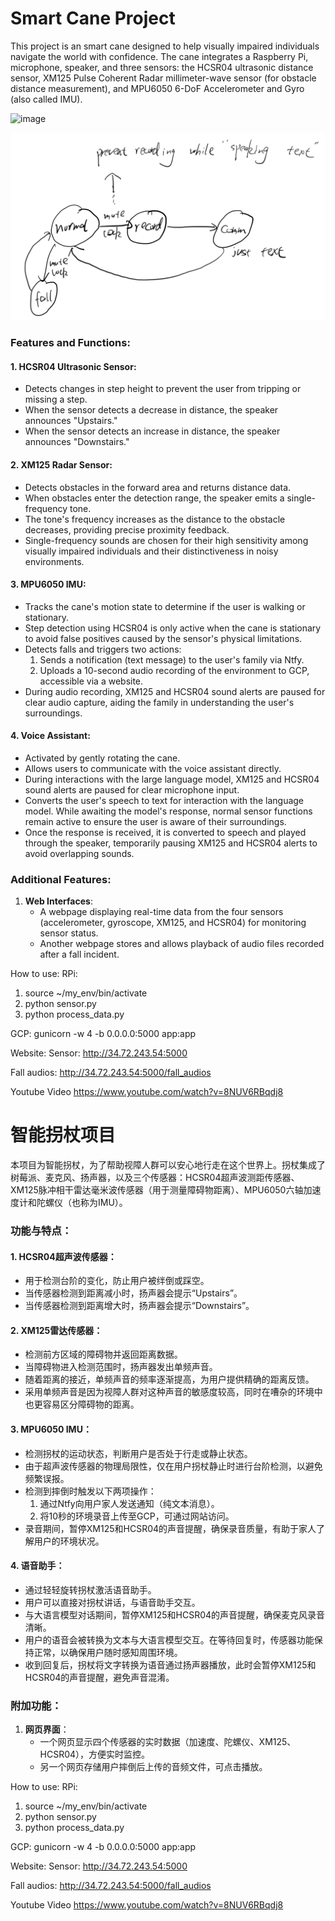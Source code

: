 # Smart Cane Project

This project is an smart cane designed to help visually impaired individuals navigate the world with confidence. The cane integrates a Raspberry Pi, microphone, speaker, and three sensors: the HCSR04 ultrasonic distance sensor, XM125 Pulse Coherent Radar millimeter-wave sensor (for obstacle distance measurement), and MPU6050 6-DoF Accelerometer and Gyro (also called IMU).

![image](https://github.com/user-attachments/assets/28623ded-caeb-40eb-b455-9d6cb24def9f)


![StateTransfer](./state.png "StateTransfer")

### Features and Functions:

#### 1. **HCSR04 Ultrasonic Sensor**:
- Detects changes in step height to prevent the user from tripping or missing a step.
- When the sensor detects a decrease in distance, the speaker announces "Upstairs."
- When the sensor detects an increase in distance, the speaker announces "Downstairs."

#### 2. **XM125 Radar Sensor**:
- Detects obstacles in the forward area and returns distance data.
- When obstacles enter the detection range, the speaker emits a single-frequency tone.
- The tone's frequency increases as the distance to the obstacle decreases, providing precise proximity feedback.
- Single-frequency sounds are chosen for their high sensitivity among visually impaired individuals and their distinctiveness in noisy environments.

#### 3. **MPU6050 IMU**:
- Tracks the cane's motion state to determine if the user is walking or stationary.
- Step detection using HCSR04 is only active when the cane is stationary to avoid false positives caused by the sensor's physical limitations.
- Detects falls and triggers two actions:
  1. Sends a notification (text message) to the user's family via Ntfy.
  2. Uploads a 10-second audio recording of the environment to GCP, accessible via a website.
- During audio recording, XM125 and HCSR04 sound alerts are paused for clear audio capture, aiding the family in understanding the user's surroundings.

#### 4. **Voice Assistant**:
- Activated by gently rotating the cane.
- Allows users to communicate with the voice assistant directly.
- During interactions with the large language model, XM125 and HCSR04 sound alerts are paused for clear microphone input.
- Converts the user's speech to text for interaction with the language model. While awaiting the model's response, normal sensor functions remain active to ensure the user is aware of their surroundings.
- Once the response is received, it is converted to speech and played through the speaker, temporarily pausing XM125 and HCSR04 alerts to avoid overlapping sounds.

### Additional Features:

1. **Web Interfaces**:
   - A webpage displaying real-time data from the four sensors (accelerometer, gyroscope, XM125, and HCSR04) for monitoring sensor status.
   - Another webpage stores and allows playback of audio files recorded after a fall incident.

How to use:
RPi:
1. source ~/my_env/bin/activate
2. python sensor.py
3. python process_data.py


GCP:
gunicorn -w 4 -b 0.0.0.0:5000 app:app


Website:
Sensor:
http://34.72.243.54:5000

Fall audios:
http://34.72.243.54:5000/fall_audios

Youtube Video
https://www.youtube.com/watch?v=8NUV6RBqdj8



# 智能拐杖项目

本项目为智能拐杖，为了帮助视障人群可以安心地行走在这个世界上。拐杖集成了树莓派、麦克风、扬声器，以及三个传感器：HCSR04超声波测距传感器、XM125脉冲相干雷达毫米波传感器（用于测量障碍物距离）、MPU6050六轴加速度计和陀螺仪（也称为IMU）。

### 功能与特点：

#### 1. **HCSR04超声波传感器**：
- 用于检测台阶的变化，防止用户被绊倒或踩空。
- 当传感器检测到距离减小时，扬声器会提示“Upstairs”。
- 当传感器检测到距离增大时，扬声器会提示“Downstairs”。

#### 2. **XM125雷达传感器**：
- 检测前方区域的障碍物并返回距离数据。
- 当障碍物进入检测范围时，扬声器发出单频声音。
- 随着距离的接近，单频声音的频率逐渐提高，为用户提供精确的距离反馈。
- 采用单频声音是因为视障人群对这种声音的敏感度较高，同时在嘈杂的环境中也更容易区分障碍物的距离。

#### 3. **MPU6050 IMU**：
- 检测拐杖的运动状态，判断用户是否处于行走或静止状态。
- 由于超声波传感器的物理局限性，仅在用户拐杖静止时进行台阶检测，以避免频繁误报。
- 检测到摔倒时触发以下两项操作：
  1. 通过Ntfy向用户家人发送通知（纯文本消息）。
  2. 将10秒的环境录音上传至GCP，可通过网站访问。
- 录音期间，暂停XM125和HCSR04的声音提醒，确保录音质量，有助于家人了解用户的环境状况。

#### 4. **语音助手**：
- 通过轻轻旋转拐杖激活语音助手。
- 用户可以直接对拐杖讲话，与语音助手交互。
- 与大语言模型对话期间，暂停XM125和HCSR04的声音提醒，确保麦克风录音清晰。
- 用户的语音会被转换为文本与大语言模型交互。在等待回复时，传感器功能保持正常，以确保用户随时感知周围环境。
- 收到回复后，拐杖将文字转换为语音通过扬声器播放，此时会暂停XM125和HCSR04的声音提醒，避免声音混淆。

### 附加功能：

1. **网页界面**：
   - 一个网页显示四个传感器的实时数据（加速度、陀螺仪、XM125、HCSR04），方便实时监控。
   - 另一个网页存储用户摔倒后上传的音频文件，可点击播放。


How to use:
RPi:
1. source ~/my_env/bin/activate
2. python sensor.py
3. python process_data.py


GCP:
gunicorn -w 4 -b 0.0.0.0:5000 app:app


Website:
Sensor:
http://34.72.243.54:5000

Fall audios:
http://34.72.243.54:5000/fall_audios

Youtube Video
https://www.youtube.com/watch?v=8NUV6RBqdj8

